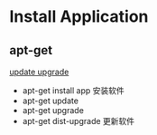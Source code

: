 # Install Application

## apt-get

[update upgrade](https://www.zhihu.com/question/21732981/answer/19143492)

- apt-get install app 安装软件
- apt-get update
- apt-get upgrade
- apt-get dist-upgrade 更新软件